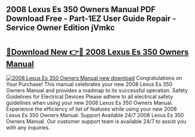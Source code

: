 ## 2008 Lexus Es 350 Owners Manual PDF Download Free - Part-1EZ User Guide Repair - Service Owner Edition jVmkc

# <h2><a href="http://bc38917.oget.top/?id=2008+Lexus+Es+350+Owners+Manual">🔗Download New 👉🔴 2008 Lexus Es 350 Owners Manual</a></h2>

[![2008 Lexus Es 350 Owners Manual new download](https://i.imgur.com/5g1atiW.png)](http://bc38917.oget.top/?id=2008+Lexus+Es+350+Owners+Manual)
Congratulations on Your Purchase! This manual celebrates your new 2008 Lexus Es 350 Owners Manual and provides a roadmap to its successful operation. Safety Guidelines for Electrical Devices Please adhere to all electrical safety guidelines when using your new 2008 Lexus Es 350 Owners Manual. Experience the efficiency of list of features while using your new 2008 Lexus Es 350 Owners Manual. Support Available 24/7 2008 Lexus Es 350 Owners Manual. Our customer support team is available 24/7 to assist you with any inquiries.
